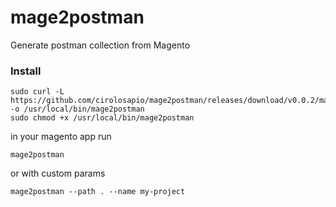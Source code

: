 # mage2postman

Generate postman collection from Magento

### Install

```
sudo curl -L https://github.com/cirolosapio/mage2postman/releases/download/v0.0.2/mage2postman -o /usr/local/bin/mage2postman
sudo chmod +x /usr/local/bin/mage2postman
```

in your magento app run

`mage2postman`

or with custom params

`mage2postman --path . --name my-project`
